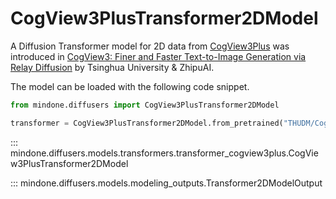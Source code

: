 <!--Copyright 2025 The HuggingFace Team. All rights reserved.

Licensed under the Apache License, Version 2.0 (the "License"); you may not use this file except in compliance with
the License. You may obtain a copy of the License at

http://www.apache.org/licenses/LICENSE-2.0

Unless required by applicable law or agreed to in writing, software distributed under the License is distributed on
an "AS IS" BASIS, WITHOUT WARRANTIES OR CONDITIONS OF ANY KIND, either express or implied. See the License for the
specific language governing permissions and limitations under the License. -->

# CogView3PlusTransformer2DModel

A Diffusion Transformer model for 2D data from [CogView3Plus](https://github.com/THUDM/CogView3) was introduced in [CogView3: Finer and Faster Text-to-Image Generation via Relay Diffusion](https://huggingface.co/papers/2403.05121) by Tsinghua University & ZhipuAI.

The model can be loaded with the following code snippet.

```python
from mindone.diffusers import CogView3PlusTransformer2DModel

transformer = CogView3PlusTransformer2DModel.from_pretrained("THUDM/CogView3-Plus-3B", subfolder="transformer", mindspore_dtype=mindspore.bfloat16)
```

::: mindone.diffusers.models.transformers.transformer_cogview3plus.CogView3PlusTransformer2DModel

::: mindone.diffusers.models.modeling_outputs.Transformer2DModelOutput

